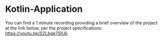 # Kotlin-Application

You can find a 1 minute recording providing a brief overview of the project at the link below, per the project specifications:
https://youtu.be/S2Lbge7SIUk
